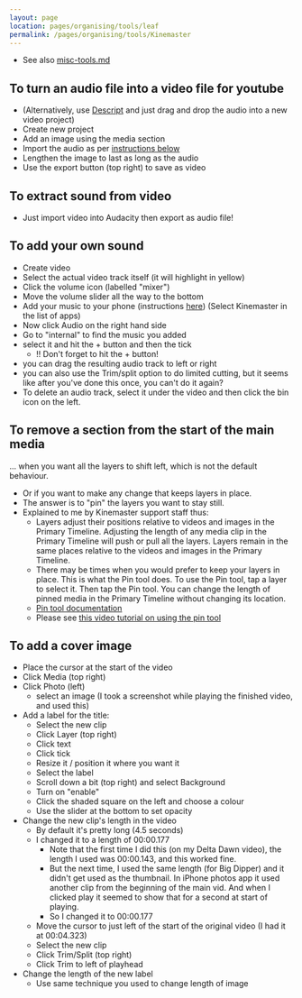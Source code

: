 ```yaml
---
layout: page
location: pages/organising/tools/leaf
permalink: /pages/organising/tools/Kinemaster
---
```


- See also [misc-tools.md](/pages/organising/tools/misc-tools.md#video-editing-tools)

## To turn an audio file into a video file for youtube

- (Alternatively, use [Descript](pages/organising/podcasts/descript.md) and just drag and drop the audio into a new video project)
- Create new project
- Add an image using the media section
- Import the audio as per [instructions below](#to-add-your-own-sound)
- Lengthen the image to last as long as the audio
- Use the export button (top right) to save as video

## To extract sound from video

- Just import video into Audacity then export as audio file!

## To add your own sound

- Create video
- Select the actual video track itself (it will highlight in yellow)
- Click the volume icon (labelled "mixer") 
- Move the volume slider all the way to the bottom
- Add your music to your phone (instructions [here](/pages/organising/tools/iPhone#add-your-own-music-files-to-your-iphone-using-itunes)) (Select Kinemaster in the list of apps)
- Now click Audio on the right hand side
- Go to "internal" to find the music you added
- select it and hit the + button and then the tick
    - !! Don't forget to hit the + button!
- you can drag the resulting audio track to left or right
- you can also use the Trim/split option to do limited cutting, but it seems like after you've done this once, you can't do it again?
- To delete an audio track, select it under the video and then click the bin icon on the left.

## To remove a section from the start of the main media

... when you want all the layers to shift left, which is not the default behaviour.

- Or if you want to make any change that keeps layers in place.
- The answer is to "pin" the layers you want to stay still.
- Explained to me by Kinemaster support staff thus: 
    - Layers adjust their positions relative to videos and images in the Primary Timeline. Adjusting the length of any media clip in the Primary Timeline will push or pull all the layers. Layers remain in the same places relative to the videos and images in the Primary Timeline.
    - There may be times when you would prefer to keep your layers in place. This is what the Pin tool does. To use the Pin tool, tap a layer to select it. Then tap the Pin tool. You can change the length of pinned media in the Primary Timeline without changing its location.
    - [Pin tool documentation](https://community.kinemaster.com/2020/05/19/the-pin-tool/)
    - Please see [this video tutorial on using the pin tool](https://www.youtube.com/watch?v=eif5JH6HCF4&ab_channel=MasteringKinemaster)

## To add a cover image

- Place the cursor at the start of the video
- Click Media (top right)
- Click Photo (left)
    - select an image (I took a screenshot while playing the finished video, and used this)
- Add a label for the title:
    - Select the new clip
    - Click Layer (top right)
    - Click text
    - Click tick
    - Resize it / position it where you want it
    - Select the label
    - Scroll down a bit (top right) and select Background
    - Turn on "enable"
    - Click the shaded square on the left and choose a colour
    - Use the slider at the bottom to set opacity
- Change the new clip's length in the video
    - By default it's pretty long (4.5 seconds)
    - I changed it to a length of 00:00.177
        - Note that the first time I did this (on my Delta Dawn video), the length I used was 00:00.143, and this worked fine. 
        - But the next time, I used the same length (for Big Dipper) and it didn't get used as the thumbnail. In iPhone photos app it used another clip from the beginning of the main vid. And when I clicked play it seemed to show that for a second at start of playing. 
        - So I changed it to 00:00.177
    - Move the cursor to just left of the start of the original video (I had it at 00:04.323)
    - Select the new clip
    - Click Trim/Split (top right)
    - Click Trim to left of playhead
- Change the length of the new label
    - Use same technique you used to change length of image